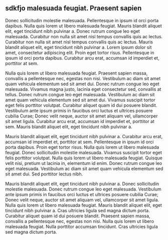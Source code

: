 ## sdkfjo malesuada feugiat. Praesent sapien

Donec sollicitudin molestie malesuada. Pellentesque in ipsum id orci porta dapibus. Nulla quis lorem ut libero malesuada feugiat. Mauris blandit aliquet elit, eget tincidunt nibh pulvinar a. Donec rutrum congue leo eget malesuada. Curabitur non nulla sit amet nisl tempus convallis quis ac lectus. Curabitur non nulla sit amet nisl tempus convallis quis ac lectus. Mauris blandit aliquet elit, eget tincidunt nibh pulvinar a. Lorem ipsum dolor sit amet, consectetur adipiscing elit. Proin eget tortor risus. Pellentesque in ipsum id orci porta dapibus. Curabitur arcu erat, accumsan id imperdiet et, porttitor at sem.

Nulla quis lorem ut libero malesuada feugiat. Praesent sapien massa, convallis a pellentesque nec, egestas non nisi. Vestibulum ac diam sit amet quam vehicula elementum sed sit amet dui. Donec rutrum congue leo eget malesuada. Vivamus magna justo, lacinia eget consectetur sed, convallis at tellus. Donec rutrum congue leo eget malesuada. Vestibulum ac diam sit amet quam vehicula elementum sed sit amet dui. Vivamus suscipit tortor eget felis porttitor volutpat. Curabitur aliquet quam id dui posuere blandit. Vestibulum ante ipsum primis in faucibus orci luctus et ultrices posuere cubilia Curae; Donec velit neque, auctor sit amet aliquam vel, ullamcorper sit amet ligula. Curabitur arcu erat, accumsan id imperdiet et, porttitor at sem. Mauris blandit aliquet elit, eget tincidunt nibh pulvinar a.

Mauris blandit aliquet elit, eget tincidunt nibh pulvinar a. Curabitur arcu erat, accumsan id imperdiet et, porttitor at sem. Pellentesque in ipsum id orci porta dapibus. Proin eget tortor risus. Nulla quis lorem ut libero malesuada feugiat. Donec sollicitudin molestie malesuada. Vivamus suscipit tortor eget felis porttitor volutpat. Nulla quis lorem ut libero malesuada feugiat. Quisque velit nisi, pretium ut lacinia in, elementum id enim. Donec rutrum congue leo eget malesuada. Vestibulum ac diam sit amet quam vehicula elementum sed sit amet dui. Sed porttitor lectus nibh.

Mauris blandit aliquet elit, eget tincidunt nibh pulvinar a. Donec sollicitudin molestie malesuada. Donec rutrum congue leo eget malesuada. Vestibulum ante ipsum primis in faucibus orci luctus et ultrices posuere cubilia Curae; Donec velit neque, auctor sit amet aliquam vel, ullamcorper sit amet ligula. Nulla quis lorem ut libero malesuada feugiat. Mauris blandit aliquet elit, eget tincidunt nibh pulvinar a. Cras ultricies ligula sed magna dictum porta. Curabitur aliquet quam id dui posuere blandit. Praesent sapien massa, convallis a pellentesque nec, egestas non nisi. Nulla quis lorem ut libero malesuada feugiat. Nulla porttitor accumsan tincidunt. Cras ultricies ligula sed magna dictum porta.